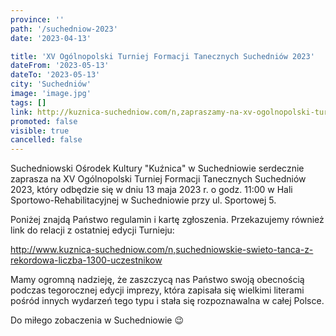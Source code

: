 ```yaml
---
province: ''
path: '/suchedniow-2023'
date: '2023-04-13'

title: 'XV Ogólnopolski Turniej Formacji Tanecznych Suchedniów 2023'
dateFrom: '2023-05-13'
dateTo: '2023-05-13'
city: 'Suchedniów'
image: 'image.jpg'
tags: []
link: http://kuznica-suchedniow.com/n,zapraszamy-na-xv-ogolnopolski-turniej-formacji-tanecznych-suchedniow-2023
promoted: false
visible: true
cancelled: false
---
```

Suchedniowski Ośrodek Kultury "Kuźnica" w Suchedniowie serdecznie zaprasza na XV Ogólnopolski Turniej Formacji Tanecznych Suchedniów 2023, który odbędzie się w dniu 13 maja 2023 r. o godz. 11:00 w Hali Sportowo-Rehabilitacyjnej w Suchedniowie przy ul. Sportowej 5.

Poniżej znajdą Państwo regulamin i kartę zgłoszenia. Przekazujemy również link do relacji z ostatniej edycji Turnieju:

http://www.kuznica-suchedniow.com/n,suchedniowskie-swieto-tanca-z-rekordowa-liczba-1300-uczestnikow

Mamy ogromną nadzieję, że zaszczycą nas Państwo swoją obecnością podczas tegorocznej edycji imprezy, która zapisała się wielkimi literami pośród innych wydarzeń tego typu i stała się rozpoznawalna w całej Polsce.

Do miłego zobaczenia w Suchedniowie 😉
